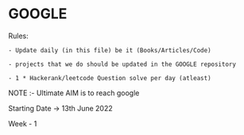 # GOOGLE


Rules:


    - Update daily (in this file) be it (Books/Articles/Code)
    
    - projects that we do should be updated in the GOOGLE repository
    
    - 1 * Hackerank/leetcode Question solve per day (atleast)
    
    
NOTE :- Ultimate AIM is to reach google

Starting Date -> 13th June 2022

Week -  1


